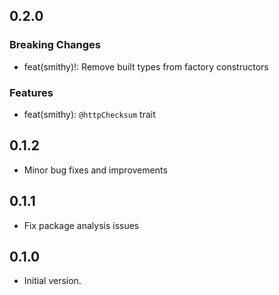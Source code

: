 ## 0.2.0

### Breaking Changes
- feat(smithy)!: Remove built types from factory constructors

### Features
- feat(smithy): `@httpChecksum` trait

## 0.1.2

- Minor bug fixes and improvements

## 0.1.1

- Fix package analysis issues

## 0.1.0

- Initial version.
